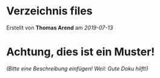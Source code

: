 # Verzeichnis files

Erstellt von **Thomas Arend** am *2019-07-13*

# Achtung, dies ist ein **Muster!**

*(Bitte eine Beschreibung einfügen! Weil: Gute Doku hilft!)*


